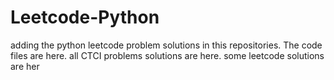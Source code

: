 # Leetcode-Python
adding the python leetcode problem solutions in this repositories. 
The code files are here.
all CTCI problems solutions are here.
some leetcode solutions are her

















































































































































































































































































































































































































































































































































































































